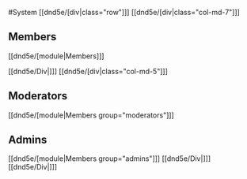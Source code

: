 #System
[[dnd5e/[div\|class="row"]]]
[[dnd5e/[div\|class="col-md-7"]]]
## Members

[[dnd5e/[module\|Members]]]

[[dnd5e/Div\|]]]
[[dnd5e/[div\|class="col-md-5"]]]
## Moderators

[[dnd5e/[module\|Members group="moderators"]]]

## Admins

[[dnd5e/[module\|Members group="admins"]]]
[[dnd5e/Div\|]]]
[[dnd5e/Div\|]]]